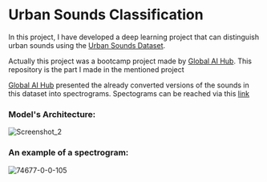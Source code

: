 # Urban Sounds Classification

In this project, I have developed a deep learning project that can distinguish urban sounds using the [Urban Sounds Dataset](https://urbansounddataset.weebly.com/urbansound8k.html). 

Actually this project was a bootcamp project made by [Global AI Hub](https://globalaihub.com/). This repository is the part I made in the mentioned project

[Global AI Hub](https://globalaihub.com/) presented the already converted versions of the sounds in this dataset into spectrograms. Spectograms can be reached via this [link](https://drive.google.com/drive/folders/1xey3vAVNDjWxnSfhuUsf_5dGANZWmCog)

### Model's Architecture:

![Screenshot_2](https://user-images.githubusercontent.com/74237094/194168054-acec05e6-c598-479e-bdc3-fa574c780f58.png)

### An example of a spectrogram:

![74677-0-0-105](https://user-images.githubusercontent.com/74237094/194163084-1d8b25b9-8a37-4cf7-928e-0fa6013ce165.png)




